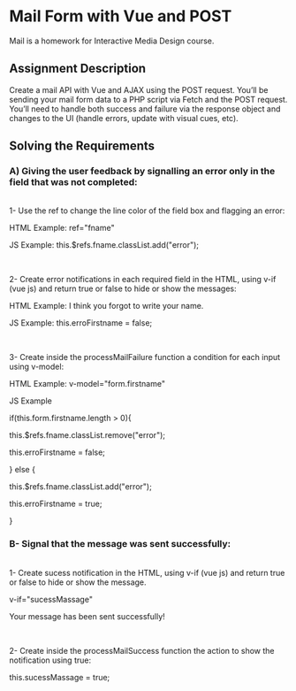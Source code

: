 # Mail Form with Vue and POST
Mail is a homework for Interactive Media Design course.
## Assignment Description
Create a mail API with Vue and AJAX using the POST request. You’ll be sending your mail form
data to a PHP script via Fetch and the POST request. You’ll need to handle both success and
failure via the response object and changes to the UI (handle errors, update with visual cues,
etc).

## Solving the Requirements

### A) Giving the user feedback by signalling an error only in the field that was not completed:
<br>
1- Use the ref to change the line color of the field box and flagging an error:
<p>HTML Example: ref="fname"</p>

<p>JS Example: this.$refs.fname.classList.add("error");</p><br>

<p>2- Create error notifications in each required field in the HTML, using v-if (vue js) and return true or false to hide or show the messages:</p>
<p>HTML Example: I think you forgot to write your name.</p>
<p>JS Example: this.erroFirstname = false;</p><br>

<p>3- Create inside the processMailFailure function a condition for each input using v-model:</p>
<p>HTML Example: v-model="form.firstname"</p>

<p>JS Example</p>
<p>if(this.form.firstname.length > 0){</p>
    <p>this.$refs.fname.classList.remove("error");</p>
    <p>this.erroFirstname = false;</p>
    <p>} else {</p>
    <p>this.$refs.fname.classList.add("error");</p>
    <p>this.erroFirstname = true;</p>
     <p> }</p>

### B- Signal that the message was sent successfully:
<br>
1- Create sucess notification in the HTML, using v-if (vue js) and return true or false to hide or show the message.
<p>v-if="sucessMassage"</p>
<p>Your message has been sent successfully!</p><br>

<p>2- Create inside the processMailSuccess function the action to show the notification using true:</p>
<p>this.sucessMassage = true; </p>
